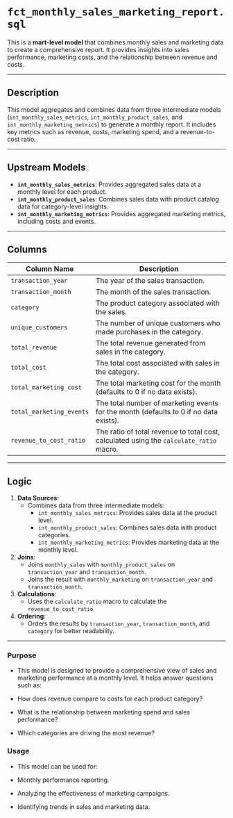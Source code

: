 # `fct_monthly_sales_marketing_report.sql`

This is a **mart-level model** that combines monthly sales and marketing data to create a comprehensive report. It provides insights into sales performance, marketing costs, and the relationship between revenue and costs.

---

## **Description**
This model aggregates and combines data from three intermediate models (`int_monthly_sales_metrics`, `int_monthly_product_sales`, and `int_monthly_marketing_metrics`) to generate a monthly report. It includes key metrics such as revenue, costs, marketing spend, and a revenue-to-cost ratio.

---

## **Upstream Models**
- **`int_monthly_sales_metrics`**: Provides aggregated sales data at a monthly level for each product.
- **`int_monthly_product_sales`**: Combines sales data with product catalog data for category-level insights.
- **`int_monthly_marketing_metrics`**: Provides aggregated marketing metrics, including costs and events.

---

## **Columns**
| Column Name               | Description                                                                 |
|---------------------------|-----------------------------------------------------------------------------|
| `transaction_year`        | The year of the sales transaction.                                          |
| `transaction_month`       | The month of the sales transaction.                                         |
| `category`                | The product category associated with the sales.                             |
| `unique_customers`        | The number of unique customers who made purchases in the category.          |
| `total_revenue`           | The total revenue generated from sales in the category.                     |
| `total_cost`              | The total cost associated with sales in the category.                       |
| `total_marketing_cost`    | The total marketing cost for the month (defaults to 0 if no data exists).   |
| `total_marketing_events`  | The total number of marketing events for the month (defaults to 0 if no data exists). |
| `revenue_to_cost_ratio`   | The ratio of total revenue to total cost, calculated using the `calculate_ratio` macro. |

---

## **Logic**
1. **Data Sources**:
   - Combines data from three intermediate models:
     - `int_monthly_sales_metrics`: Provides sales data at the product level.
     - `int_monthly_product_sales`: Combines sales data with product categories.
     - `int_monthly_marketing_metrics`: Provides marketing data at the monthly level.
2. **Joins**:
   - Joins `monthly_sales` with `monthly_product_sales` on `transaction_year` and `transaction_month`.
   - Joins the result with `monthly_marketing` on `transaction_year` and `transaction_month`.
3. **Calculations**:
   - Uses the `calculate_ratio` macro to calculate the `revenue_to_cost_ratio`.
4. **Ordering**:
   - Orders the results by `transaction_year`, `transaction_month`, and `category` for better readability.

---

### **Purpose**
- This model is designed to provide a comprehensive view of sales and marketing performance at a monthly level. It helps answer questions such as:

- How does revenue compare to costs for each product category?

- What is the relationship between marketing spend and sales performance?

- Which categories are driving the most revenue?

### **Usage**
- This model can be used for:

- Monthly performance reporting.

- Analyzing the effectiveness of marketing campaigns.

- Identifying trends in sales and marketing data.

